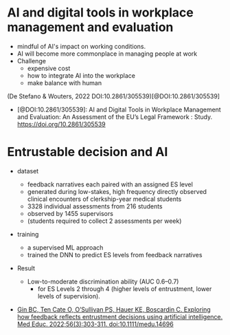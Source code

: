 # AI and digital  tools in workplace  management  and evaluation

- mindful of AI's impact on working conditions.
- AI will become more commonplace in managing  people at work
- Challenge
  - expensive cost
  - how to integrate AI into the workplace
  - make balance with human

(De Stefano & Wouters, 2022 DOI:10.2861/305539)[@DOI:10.2861/305539]

- [@DOI:10.2861/305539]: AI and Digital Tools in Workplace Management and Evaluation: An Assessment of the EU’s Legal Framework : Study. https://doi.org/10.2861/305539

# Entrustable decision and AI

- dataset
  - feedback narratives each paired with an assigned ES level
  - generated during low-stakes, high frequency directly observed clinical encounters of clerkship-year medical students
  - 3328 individual assessments from 216 students
  - observed by 1455 supervisors
  - (students required to collect 2 assessments per week)
- training
  - a supervised ML approach
  - trained the DNN to predict ES levels from feedback narratives
- Result
  - Low-to-moderate discrimination ability (AUC 0.6–0.7)
    - for ES Levels 2 through 4 (higher levels of entrustment, lower levels of supervision).

- [Gin BC, Ten Cate O, O’Sullivan PS, Hauer KE, Boscardin C. Exploring how feedback reflects entrustment decisions using artificial intelligence. Med Educ. 2022;56(3):303-311. doi:10.1111/medu.14696](https://docs.google.com/file/d/1e-3UtCITZ9RCyVokV1DNqpoBUE7dOywh/edit)